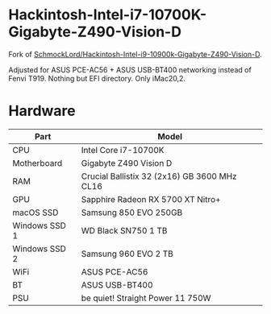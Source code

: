 # Hackintosh-Intel-i7-10700K-Gigabyte-Z490-Vision-D

Fork of [SchmockLord/Hackintosh-Intel-i9-10900k-Gigabyte-Z490-Vision-D](https://github.com/SchmockLord/Hackintosh-Intel-i9-10900k-Gigabyte-Z490-Vision-D).

Adjusted for ASUS PCE-AC56 + ASUS USB-BT400 networking instead of Fenvi T919. Nothing but EFI directory. Only iMac20,2.

# Hardware

| Part | Model |
| --- | --- |
| CPU | Intel Core i7-10700K |
| Motherboard | Gigabyte Z490 Vision D |
| RAM | Crucial Ballistix 32 (2x16) GB 3600 MHz CL16 |
| GPU | Sapphire Radeon RX 5700 XT Nitro+ |
| macOS SSD | Samsung 850 EVO 250GB |
| Windows SSD 1 | WD Black SN750 1 TB |
| Windows SSD 2 | Samsung 960 EVO 2 TB |
| WiFi | ASUS PCE-AC56 | 
| BT | ASUS USB-BT400 |
| PSU | be quiet! Straight Power 11 750W |
